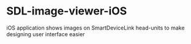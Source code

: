 # SDL-image-viewer-iOS
iOS application shows images on SmartDeviceLink head-units to make designing user interface easier

